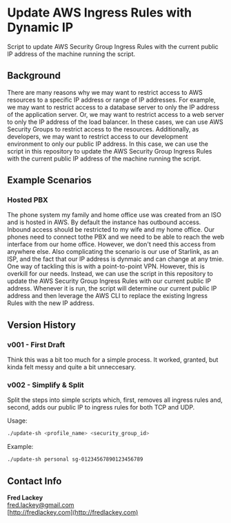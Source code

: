 # Update AWS Ingress Rules with Dynamic IP

Script to update AWS Security Group Ingress Rules with the current public IP address of the machine running the script.

## Background  

There are many reasons why we may want to restrict access to AWS resources to a specific IP address or range of IP addresses.  For example, we may want to restrict access to a database server to only the IP address of the application server.  Or, we may want to restrict access to a web server to only the IP address of the load balancer.  In these cases, we can use AWS Security Groups to restrict access to the resources.  Additionally, as developers, we may want to restrict access to our development environment to only our public IP address.  In this case, we can use the script in this repository to update the AWS Security Group Ingress Rules with the current public IP address of the machine running the script.

## Example Scenarios

### Hosted PBX

The phone system my family and home office use was created from an ISO and is hosted in AWS.  By default the instance has outbound access.  Inbound access should be restricted to my wife and my home office.  Our phones need to connect tothe PBX and we need to be able to reach the web interface from our home office.  However, we don't need this access from anywhere else.  Also complicating the scenario is our use of Starlink, as an ISP, and the fact that our IP address is dynmaic and can change at any tmie.  One way of tackling this is with a point-to-point VPN.  However, this is overkill for our needs.  Instead, we can use the script in this repository to update the AWS Security Group Ingress Rules with our current public IP address.  Whenever it is run, the script will determine our current public IP address and then leverage the AWS CLI to replace the existing Ingress Rules with the new IP address.

## Version History

### v001 - First Draft  

Think this was a bit too much for a simple process.  It worked, granted, but kinda felt messy and quite a bit unneccesary.

### v002 - Simplify & Split  

Split the steps into simple scripts which, first, removes all ingress rules and, second, adds our public IP to ingress rules for both TCP and UDP.

Usage:  

```bash  
./update-sh <profile_name> <security_group_id>
```  

Example:  

```bash  
./update-sh personal sg-01234567890123456789
```

## Contact Info  

**Fred Lackey**  
[fred.lackey@gmail.com](mailto:fred.lackey@gmail.com)  
[http://fredlackey.com](http://fredlackey.com) 